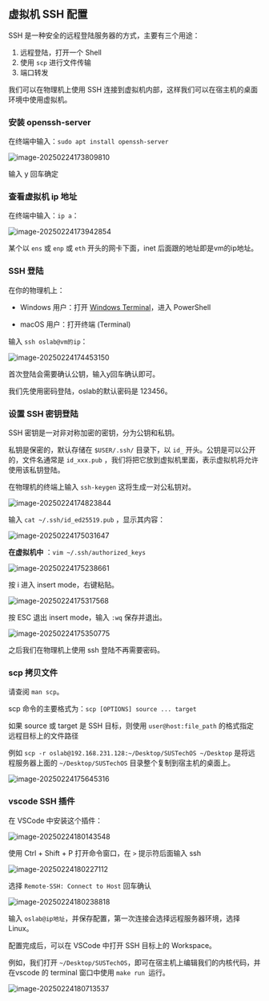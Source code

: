## 虚拟机 SSH 配置

SSH 是一种安全的远程登陆服务器的方式，主要有三个用途：

1. 远程登陆，打开一个 Shell
2. 使用 `scp` 进行文件传输
3. 端口转发

我们可以在物理机上使用 SSH 连接到虚拟机内部，这样我们可以在宿主机的桌面环境中使用虚拟机。

### 安装 openssh-server

在终端中输入：`sudo apt install openssh-server`

![image-20250224173809810](../assets/ssh-vscode/image-20250224173809810.png)

输入 y 回车确定

### 查看虚拟机 ip 地址

在终端中输入：`ip a`：

![image-20250224173942854](../assets/ssh-vscode/image-20250224173942854.png)

某个以 `ens` 或 `enp` 或 `eth` 开头的网卡下面，inet 后面跟的地址即是vm的ip地址。

### SSH 登陆

在你的物理机上：

- Windows 用户：打开 [Windows Terminal](https://github.com/microsoft/terminal)，进入 PowerShell

- macOS 用户：打开终端 (Terminal)

输入 `ssh oslab@vm的ip`：

![image-20250224174453150](../assets/ssh-vscode/image-20250224174453150.png)

首次登陆会需要确认公钥，输入y回车确认即可。

我们先使用密码登陆，oslab的默认密码是 123456。

### 设置 SSH 密钥登陆

SSH 密钥是一对非对称加密的密钥，分为公钥和私钥。

私钥是保密的，默认存储在 `$USER/.ssh/` 目录下，以 `id_` 开头。公钥是可以公开的，文件名通常是 `id_xxx.pub` ，我们将把它放到虚拟机里面，表示虚拟机将允许使用该私钥登陆。

在物理机的终端上输入 `ssh-keygen` 这将生成一对公私钥对。

![image-20250224174823844](../assets/ssh-vscode/image-20250224174823844.png)

输入 `cat ~/.ssh/id_ed25519.pub` ，显示其内容：

![image-20250224175031647](../assets/ssh-vscode/image-20250224175031647.png)

**在虚拟机中** ：`vim ~/.ssh/authorized_keys`

![image-20250224175238661](../assets/ssh-vscode/image-20250224175238661.png)

按 i 进入 insert mode，右键粘贴。

![image-20250224175317568](../assets/ssh-vscode/image-20250224175317568.png)

按 ESC 退出 insert mode，输入 `:wq` 保存并退出。

![image-20250224175350775](../assets/ssh-vscode/image-20250224175350775.png)

之后我们在物理机上使用 ssh 登陆不再需要密码。

### scp 拷贝文件

请查阅 `man scp`。

scp 命令的主要格式为：`scp [OPTIONS] source ... target`

如果 source 或 target 是 SSH 目标，则使用 `user@host:file_path` 的格式指定远程目标上的文件路径

例如 `scp -r oslab@192.168.231.128:~/Desktop/SUSTechOS ~/Desktop` 是将远程服务器上面的 `~/Desktop/SUSTechOS` 目录整个复制到宿主机的桌面上。

![image-20250224175645316](../assets/ssh-vscode/image-20250224175645316.png)

### vscode SSH 插件

在 VSCode 中安装这个插件：

![image-20250224180143548](../assets/ssh-vscode/image-20250224180143548.png)

使用 Ctrl + Shift + P 打开命令窗口，在 `>` 提示符后面输入 ssh

![image-20250224180227112](../assets/ssh-vscode/image-20250224180227112.png)

选择 `Remote-SSH: Connect to Host` 回车确认

![image-20250224180238818](../assets/ssh-vscode/image-20250224180238818.png)

输入 `oslab@ip地址`，并保存配置，第一次连接会选择远程服务器环境，选择 Linux。

配置完成后，可以在 VSCode 中打开 SSH 目标上的 Workspace。

例如，我们打开 `~/Desktop/SUSTechOS`，即可在宿主机上编辑我们的内核代码，并在vscode 的 terminal 窗口中使用 `make run `运行。

![image-20250224180713537](../assets/ssh-vscode/image-20250224180713537.png)
